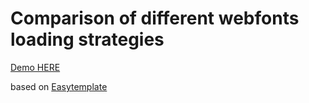 Comparison of different webfonts loading strategies
=============

[Demo HERE](https://timonbandit.github.io/webfonts)


based on [Easytemplate](https://github.com/timonbandit/easytemplate)
